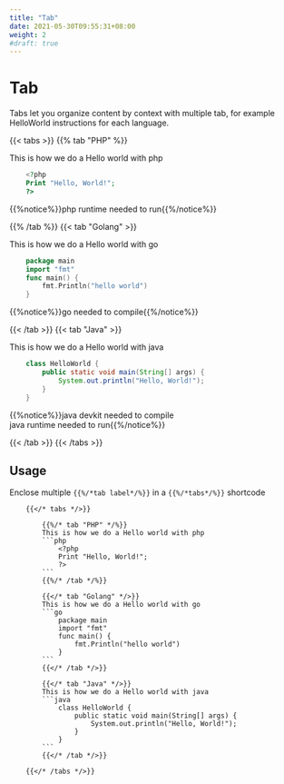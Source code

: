 ```yaml
---
title: "Tab"
date: 2021-05-30T09:55:31+08:00
weight: 2
#draft: true
---
```


# Tab


Tabs let you organize content by context with multiple tab, for example HelloWorld instructions for each language.


{{< tabs >}}
{{% tab "PHP" %}} 

This is how we do a Hello world with php 

```php
	<?php 
	Print "Hello, World!";
	?>
```

{{%notice%}}php runtime needed to run{{%/notice%}}

{{% /tab %}}
{{< tab "Golang" >}} 

This is how we do a Hello world with go

```go
	package main
	import "fmt"
	func main() {
	    fmt.Println("hello world")
	}	
```

{{%notice%}}go needed to compile{{%/notice%}}


{{< /tab >}}
{{< tab "Java" >}} 

This is how we do a Hello world with java

```java
	class HelloWorld {
	    public static void main(String[] args) {
	        System.out.println("Hello, World!"); 
	    }
	}
```
{{%notice%}}java devkit needed to compile\
java runtime needed to run{{%/notice%}}

{{< /tab >}}
{{< /tabs >}}

## Usage 
Enclose multiple `{{%/*tab label*/%}}` in a `{{%/*tabs*/%}}` shortcode

```
	{{</* tabs */>}}
	
		{{%/* tab "PHP" */%}} 
		This is how we do a Hello world with php 
		```php
			<?php 
			Print "Hello, World!";
			?>
		```
		{{%/* /tab */%}}

		{{</* tab "Golang" */>}} 
		This is how we do a Hello world with go
		```go
			package main
			import "fmt"
			func main() {
			    fmt.Println("hello world")
			}	
		```
		{{</* /tab */>}}

		{{</* tab "Java" */>}} 
		This is how we do a Hello world with java
		```java
			class HelloWorld {
			    public static void main(String[] args) {
			        System.out.println("Hello, World!"); 
			    }
			}
		```
		{{</* /tab */>}}

	{{</* /tabs */>}}
```